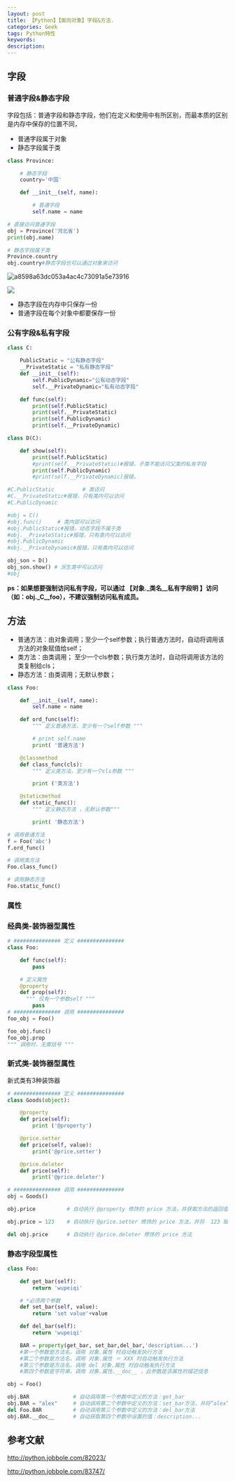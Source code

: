 ```yaml
---
layout: post
title: 【Python】【面向对象】字段&方法.
categories: Geek
tags: Python特性
keywords:
description:
---
```


## 字段
### 普通字段&静态字段
字段包括：普通字段和静态字段，他们在定义和使用中有所区别，而最本质的区别是内存中保存的位置不同，

- 普通字段属于对象
- 静态字段属于类

```py
class Province:

    # 静态字段
    country='中国'

    def __init__(self, name):

        # 普通字段
        self.name = name

# 直接访问普通字段
obj = Province('河北省')
print(obj.name)

# 静态字段属于类
Province.country
obj.country#静态字段也可以通过对象来访问
```

![a8598a63dc053a4ac4c73091a5e73916](/assets/a8598a63dc053a4ac4c73091a5e73916.jpg)  

<img src='http://www.guofei.site/public/postimg2/pythonoop1.png'>  

- 静态字段在内存中只保存一份
- 普通字段在每个对象中都要保存一份

### 公有字段&私有字段

```py
class C:

    PublicStatic = "公有静态字段"
    __PrivateStatic = "私有静态字段"
    def __init__(self):
        self.PublicDynamic="公有动态字段"
        self.__PrivateDynamic="私有动态字段"

    def func(self):
        print(self.PublicStatic)
        print(self.__PrivateStatic)
        print(self.PublicDynamic)
        print(self.__PrivateDynamic)

class D(C):

    def show(self):
        print(self.PublicStatic)
        #print(self.__PrivateStatic)#报错，子类不能访问父类的私有字段
        print(self.PublicDynamic)
        #print(self.__PrivateDynamic)报错，

#C.PublicStatic         # 类访问
#C.__PrivateStatic#报错，只有类内可以访问
#C.PublicDynamic

#obj = C()
#obj.func()     # 类内部可以访问
#obj.PublicStatic#报错，动态字段不属于类
#obj.__PrivateStatic#报错，只有类内可以访问
#obj.PublicDynamic
#obj.__PrivateDynamic#报错，只有类内可以访问

obj_son = D()
obj_son.show() # 派生类中可以访问
#obj

```

**ps：如果想要强制访问私有字段，可以通过 【对象._类名__私有字段明 】访问（如：obj._C__foo），不建议强制访问私有成员。**  



## 方法

- 普通方法：由对象调用；至少一个self参数；执行普通方法时，自动将调用该方法的对象赋值给self；
- 类方法：由类调用； 至少一个cls参数；执行类方法时，自动将调用该方法的类复制给cls；
- 静态方法：由类调用；无默认参数；

```py
class Foo:

    def __init__(self, name):
        self.name = name

    def ord_func(self):
        """ 定义普通方法，至少有一个self参数 """

        # print self.name
        print( '普通方法')

    @classmethod
    def class_func(cls):
        """ 定义类方法，至少有一个cls参数 """

        print ('类方法')

    @staticmethod
    def static_func():
        """ 定义静态方法 ，无默认参数"""

        print( '静态方法')

# 调用普通方法
f = Foo('abc')
f.ord_func()

# 调用类方法
Foo.class_func()

# 调用静态方法
Foo.static_func()
```

### 属性

### 经典类-装饰器型属性
```py
# ############### 定义 ###############
class Foo:

    def func(self):
        pass

    # 定义属性
    @property
    def prop(self):
      """ 仅有一个参数self """
        pass
# ############### 调用 ###############
foo_obj = Foo()

foo_obj.func()
foo_obj.prop   
""" 调用时，无需括号 """
```

### 新式类-装饰器型属性

新式类有3种装饰器

```py
# ############### 定义 ###############
class Goods(object):

    @property
    def price(self):
        print ('@property')

    @price.setter
    def price(self, value):
        print('@price.setter')

    @price.deleter
    def price(self):
        print('@price.deleter')

# ############### 调用 ###############
obj = Goods()

obj.price          # 自动执行 @property 修饰的 price 方法，并获取方法的返回值

obj.price = 123    # 自动执行 @price.setter 修饰的 price 方法，并将  123 赋值给方法的参数

del obj.price      # 自动执行 @price.deleter 修饰的 price 方法
```

### 静态字段型属性

```py
class Foo:

    def get_bar(self):
        return 'wupeiqi'

    # *必须两个参数
    def set_bar(self, value):
        return 'set value'+value

    def del_bar(self):
        return 'wupeiqi'

    BAR = property(get_bar, set_bar,del_bar,'description...')
    #第一个参数是方法名，调用 对象.属性 时自动触发执行方法
    #第二个参数是方法名，调用 对象.属性 ＝ XXX 时自动触发执行方法
    #第三个参数是方法名，调用 del 对象.属性 时自动触发执行方法
    #第四个参数是字符串，调用 对象.属性.__doc__ ，此参数是该属性的描述信息

obj = Foo()

obj.BAR              # 自动调用第一个参数中定义的方法：get_bar
obj.BAR = "alex"     # 自动调用第二个参数中定义的方法：set_bar方法，并将“alex”当作参数传入
del Foo.BAR          # 自动调用第三个参数中定义的方法：del_bar方法
obj.BAR.__doc__      # 自动获取第四个参数中设置的值：description...
```


## 参考文献

http://python.jobbole.com/82023/  

http://python.jobbole.com/83747/
